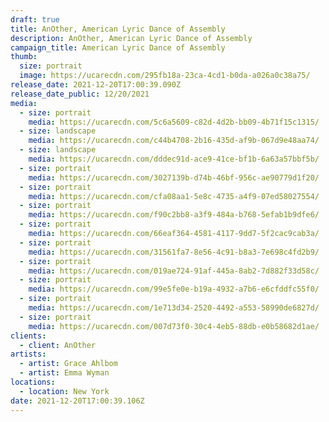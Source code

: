 ```yaml
---
draft: true
title: AnOther, American Lyric Dance of Assembly
description: AnOther, American Lyric Dance of Assembly
campaign_title: American Lyric Dance of Assembly
thumb:
  size: portrait
  image: https://ucarecdn.com/295fb18a-23ca-4cd1-b0da-a026a0c38a75/
release_date: 2021-12-20T17:00:39.090Z
release_date_public: 12/20/2021
media:
  - size: portrait
    media: https://ucarecdn.com/5c6a5609-c82d-4d2b-bb09-4b71f15c1315/
  - size: landscape
    media: https://ucarecdn.com/c44b4708-2b16-435d-af9b-067d9e48aa74/
  - size: landscape
    media: https://ucarecdn.com/dddec91d-ace9-41ce-bf1b-6a63a57bbf5b/
  - size: portrait
    media: https://ucarecdn.com/3027139b-d74b-46bf-956c-ae90779d1f20/
  - size: portrait
    media: https://ucarecdn.com/cfa08aa1-5e8c-4735-a4f9-07ed58027554/
  - size: portrait
    media: https://ucarecdn.com/f90c2bb8-a3f9-484a-b768-5efab1b9dfe6/
  - size: portrait
    media: https://ucarecdn.com/66eaf364-4581-4117-9dd7-5f2cac9cab3a/
  - size: portrait
    media: https://ucarecdn.com/31561fa7-8e56-4c91-b8a3-7e698c4fd2b9/
  - size: portrait
    media: https://ucarecdn.com/019ae724-91af-445a-8ab2-7d882f33d58c/
  - size: portrait
    media: https://ucarecdn.com/99e5fe0e-b19a-4932-a7b6-e6cfddfc55f0/
  - size: portrait
    media: https://ucarecdn.com/1e713d34-2520-4492-a553-58990de6827d/
  - size: portrait
    media: https://ucarecdn.com/007d73f0-30c4-4eb5-88db-e0b58682d1ae/
clients:
  - client: AnOther
artists:
  - artist: Grace Ahlbom
  - artist: Emma Wyman
locations:
  - location: New York
date: 2021-12-20T17:00:39.106Z
---
```

